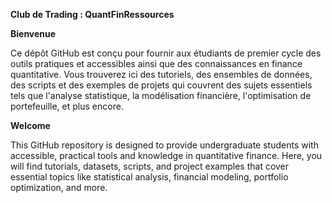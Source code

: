 **Club de Trading : QuantFinRessources**

**Bienvenue**  

Ce dépôt GitHub est conçu pour fournir aux étudiants de premier cycle des outils pratiques et accessibles ainsi que des connaissances en finance quantitative. Vous trouverez ici des tutoriels, des ensembles de données, des scripts et des exemples de projets qui couvrent des sujets essentiels tels que l'analyse statistique, la modélisation financière, l'optimisation de portefeuille, et plus encore.

**Welcome**

This GitHub repository is designed to provide undergraduate students with accessible, practical tools and knowledge in quantitative finance. Here, you will find tutorials, datasets, scripts, and project examples that cover essential topics like statistical analysis, financial modeling, portfolio optimization, and more.
